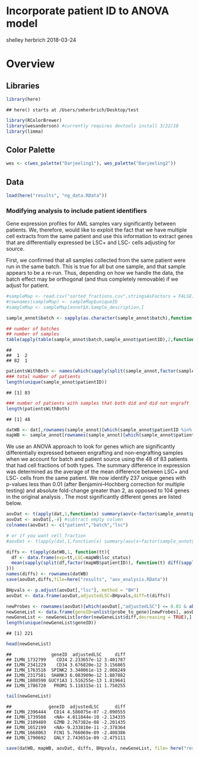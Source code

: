 Incorporate patient ID to ANOVA model
================
shelley herbrich
2018-03-24

Overview
========

Libraries
---------

``` r
library(here)
```

    ## here() starts at /Users/smherbrich/Desktop/test

``` r
library(RColorBrewer)
library(wesanderson) #currently requires devtools install 3/22/18
library(limma)
```

Color Palette
-------------

``` r
wes <- c(wes_palette("Darjeeling1"), wes_palette("Darjeeling2"))
```

Data
----

``` r
load(here("results", "ng_data.RData"))
```

### Modifying analysis to include patient identifiers

Gene expression profiles for AML samples vary significantly between patients. We, therefore, would like to exploit the fact that we have multiple cell extracts from the same patient and use this information to extract genes that are differentially expressed be LSC+ and LSC- cells adjusting for source.

First, we confirmed that all samples collected from the same patient were run in the same batch. This is true for all but one sample, and that sample appears to be a re-run. Thus, depending on how we handle the data, the batch effect may be orthogonal (and thus completely removable) if we adjust for patient.

``` r
#sampleMap <- read.csv("sorted_fractions.csv",stringsAsFactors = FALSE)
#rownames(sampleMap) <- sampleMap$uniqueID
#sampleMap <- sampleMap[annot$X.Sample_description,]

sample_annot$batch <- sapply(as.character(sample_annot$batch),function(x) strsplit(x,"_")[[1]][2])

## number of batches
## number of samples
table(apply(table(sample_annot$batch,sample_annot$patientID),2,function(x) sum(x!=0)))
```

    ## 
    ##  1  2 
    ## 82  1

``` r
patientsWithBoth <- names(which(sapply(split(sample_annot,factor(sample_annot$patientID)), function(x) length(unique(x[,"lsc_status"])))==2))
### total number of patients
length(unique(sample_annot$patientID))
```

    ## [1] 83

``` r
### number of patients with samples that both did and did not engraft
length(patientsWithBoth)
```

    ## [1] 48

``` r
datWB <- dat[,rownames(sample_annot)[which(sample_annot$patientID %in% patientsWithBoth)]]
mapWB <- sample_annot[rownames(sample_annot)[which(sample_annot$patientID %in% patientsWithBoth)],]
```

We use an ANOVA approach to look for genes which are significantly differentially expressed between engrafting and non-engrafting samples when we account for batch and patient source using the 48 of 83 patients that had cell fractions of both types. The summary difference in expression was determined as the average of the mean difference between LSC+ and LSC- cells from the same patient. We now identify 237 unique genes with p-values less than 0.01 (after Benjamini–Hochberg correction for multiple testing) and absolute fold-change greater than 2, as opposed to 104 genes in the original analysis . The most significantly different genes are listed below.

``` r
aovDat <- t(apply(dat,1,function(x) summary(aov(x~factor(sample_annot$patientID)+factor(sample_annot$batch)+factor(sample_annot$lsc_status)))[[1]][,5]))
aovDat <- aovDat[,-4] #subtract empty column
colnames(aovDat) <- c("patient","batch","lsc")

# or if you want cell_fraction
#aovDat <- t(apply(dat,1,function(x) summary(aov(x~factor(sample_annot$patientID)+factor(sample_annot$batch)+factor(sample_annot$lsc_status)+factor(sample_annot$cell_fraction)))[[1]][,5]))
```

``` r
diffs <- t(apply(datWB,1, function(tt){
  df <- data.frame(exp=tt,LSC=mapWB$lsc_status)
  mean(sapply(split(df,factor(mapWB$patientID)), function(t) diff(sapply(split(t[,"exp"],t[,"LSC"]),mean))))
}))
names(diffs) <- rownames(datWB)
save(aovDat,diffs,file=here("results", "aov_analysis.RData"))
```

``` r
BHpvals <- p.adjust(aovDat[,"lsc"], method = "BH")
aovDat <- data.frame(aovDat,adjustedLSC=BHpvals,diff=t(diffs))

newProbes <- rownames(aovDat)[which(aovDat[,"adjustedLSC"] <= 0.01 & abs(aovDat[,"diff"]) >=1)]
newGeneList <- data.frame(geneID=unlist(probe_to_gene)[newProbes], aovDat[newProbes,c("adjustedLSC","diff")])  
newGeneList <- newGeneList[order(newGeneList$diff,decreasing = TRUE),]
length(unique(newGeneList$geneID))
```

    ## [1] 221

``` r
head(newGeneList)
```

    ##               geneID  adjustedLSC     diff
    ## ILMN_1732799    CD34 2.233657e-12 3.401787
    ## ILMN_2341229    CD34 3.676820e-12 3.156865
    ## ILMN_1763516  SPINK2 3.340061e-13 2.008249
    ## ILMN_2317581  SHANK3 6.083909e-12 1.887882
    ## ILMN_1808590 GUCY1A3 1.516255e-13 1.819641
    ## ILMN_1786720   PROM1 5.118315e-11 1.750255

``` r
tail(newGeneList)
```

    ##              geneID  adjustedLSC      diff
    ## ILMN_2396444   CD14 4.586075e-07 -2.090555
    ## ILMN_1739508   <NA> 4.011844e-10 -2.134335
    ## ILMN_2109489   GZMB 2.767382e-08 -2.201435
    ## ILMN_1652199   <NA> 9.233810e-11 -2.378364
    ## ILMN_1668063   FCN1 5.766069e-09 -2.408386
    ## ILMN_1790692   GNLY 2.743651e-09 -2.475111

``` r
save(datWB, mapWB, aovDat, diffs, BHpvals, newGeneList, file= here("results","aov_analysis.RData"))
```
